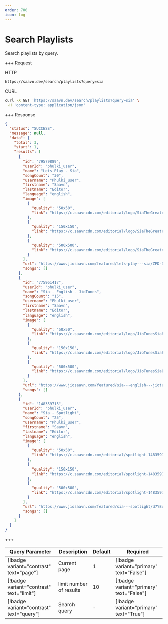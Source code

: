 ```yaml
---
order: 700
icon: log
---
```


# Search Playlists

Search playlists by query.

+++ Request

HTTP

```bash
https://saavn.dev/search/playlists?query=sia
```

CURL

```bash
curl -X GET 'https://saavn.dev/search/playlists?query=sia' \
 -H 'content-type: application/json'
```

+++ Response

```json
{
  "status": "SUCCESS",
  "message": null,
  "data": {
    "total": 3,
    "start": 1,
    "results": [
      {
        "id": "79579889",
        "userId": "phulki_user",
        "name": "Lets Play - Sia",
        "songCount": "30",
        "username": "Phulki_user",
        "firstname": "Saavn",
        "lastname": "Editor",
        "language": "english",
        "image": [
          {
            "quality": "50x50",
            "link": "https://c.saavncdn.com/editorial/logo/SiaTheGreatest_20201215042804_50x50.jpg"
          },
          {
            "quality": "150x150",
            "link": "https://c.saavncdn.com/editorial/logo/SiaTheGreatest_20201215042804_150x150.jpg"
          },
          {
            "quality": "500x500",
            "link": "https://c.saavncdn.com/editorial/logo/SiaTheGreatest_20201215042804_500x500.jpg"
          }
        ],
        "url": "https://www.jiosaavn.com/featured/lets-play---sia/ZFD-DFK14YY_",
        "songs": []
      },
      {
        "id": "775961417",
        "userId": "phulki_user",
        "name": "Sia - English - JioTunes",
        "songCount": "15",
        "username": "Phulki_user",
        "firstname": "Saavn",
        "lastname": "Editor",
        "language": "english",
        "image": [
          {
            "quality": "50x50",
            "link": "https://c.saavncdn.com/editorial/logo/JioTunesSiaEnglish_20200331182103_50x50.jpg"
          },
          {
            "quality": "150x150",
            "link": "https://c.saavncdn.com/editorial/logo/JioTunesSiaEnglish_20200331182103_150x150.jpg"
          },
          {
            "quality": "500x500",
            "link": "https://c.saavncdn.com/editorial/logo/JioTunesSiaEnglish_20200331182103_500x500.jpg"
          }
        ],
        "url": "https://www.jiosaavn.com/featured/sia---english---jiotunes/DSs9n1qNxIdieSJqt9HmOQ__",
        "songs": []
      },
      {
        "id": "148359715",
        "userId": "phulki_user",
        "name": "Sia - Spotlight",
        "songCount": "25",
        "username": "Phulki_user",
        "firstname": "Saavn",
        "lastname": "Editor",
        "language": "english",
        "image": [
          {
            "quality": "50x50",
            "link": "https://c.saavncdn.com/editorial/spotlight-148359715_20220629120541_50x50.jpg"
          },
          {
            "quality": "150x150",
            "link": "https://c.saavncdn.com/editorial/spotlight-148359715_20220629120541_150x150.jpg"
          },
          {
            "quality": "500x500",
            "link": "https://c.saavncdn.com/editorial/spotlight-148359715_20220629120541_500x500.jpg"
          }
        ],
        "url": "https://www.jiosaavn.com/featured/sia---spotlight/d7YEuKUbtAHuCJW60TJk1Q__",
        "songs": []
      }
    ]
  }
}
```

+++

| Query Parameter                          | Description             | Default | Required                                |
| ---------------------------------------- | ----------------------- | ------- | --------------------------------------- |
| [!badge variant="contrast" text="page"]  | Current page            | 1       | [!badge variant="primary" text="False"] |
| [!badge variant="contrast" text="limit"] | limit number of results | 10      | [!badge variant="primary" text="False"] |
| [!badge variant="contrast" text="query"] | Search query            | -       | [!badge variant="primary" text="True"]  |
